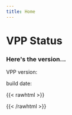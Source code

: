 ```yaml
---
title: Home
---
```


# VPP Status

### Here's the version...

VPP version: <div id="VPPversion"></div>

build date: <div id="VPPbuilddate"></div>

<div id="like_button_container"></div>


{{< rawhtml >}}
 <!-- Note: when deploying, replace "development.js" with "production.min.js". -->
  <script src="https://unpkg.com/react@16/umd/react.development.js" crossorigin></script>
  <script src="https://unpkg.com/react-dom@16/umd/react-dom.development.js" crossorigin></script>

<script>
'use strict';

const e = React.createElement;

class LikeButton extends React.Component {
  constructor(props) {
    super(props);
    this.state = { liked: false };
  }

  render() {
    if (this.state.liked) {
      return 'You liked this.';
    }

    return e(
      'button',
      { onClick: () => this.setState({ liked: true }) },
      'Like'
    );
  }
}

const domContainer = document.querySelector('#like_button_container');
ReactDOM.render(e(LikeButton), domContainer);
</script>

<script>
fetch('http://192.168.10.1:1234/version.json', {
    method: 'GET',
    mode: 'no-cors',
    cache: 'no-cache',
    headers: {
         'Content-Type': 'application/json',
    },
})
.then((response) => response.json())
.then(function(obj) {
      console.log (obj);
      document.getElementById("VPPbuilddate").innerHTML=obj.vpp_details.build_date;
      console.log ("back from setting build date");
      console.log (obj.vpp_details.build_date);
      document.getElementById("VPPversion").innerHTML=obj.vpp_details.version;
      console.log ("back from setting version");
      console.log (obj.vpp_details.version);
})
.catch(function(error) {
      console.log(error);
});
</script>
{{< /rawhtml >}}

